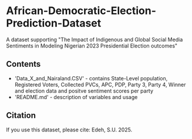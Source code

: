 # African-Democratic-Election-Prediction-Dataset
A dataset supporting "The Impact of Indigenous and Global Social Media Sentiments in Modeling Nigerian 2023 Presidential Election outcomes"

## Contents
- 'Data_X_and_Nairaland.CSV' - contains State-Level population, Registered Voters, Collected PVCs, APC, PDP, Party 3, Party 4, Winner and election data and positve sentiment scores per party 
- 'README.md' - description of variables and usage

## Citation
If you use this dataset, please cite:
Edeh, S.U. 2025. 
